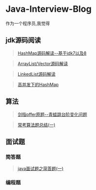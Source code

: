 # Java-Interview-Blog
作为一个程序员,我觉得

## jdk源码阅读

> [HashMap源码解读--基于jdk7以及8](https://github.com/cicicc/Java-Interview-Blog/blob/master/javase/HashMap%E6%BA%90%E7%A0%81%E8%A7%A3%E8%AF%BB.md)


> [ArrayList/Vector源码解读](https://github.com/cicicc/Java-Interview-Blog/blob/master/javase/ArrayList-Vector%E6%BA%90%E7%A0%81%E8%A7%A3%E8%AF%BB.md)

> [LinkedList源码解读](https://github.com/cicicc/Java-Interview-Blog/blob/master/javase/LinkedList%E6%BA%90%E7%A0%81%E8%A7%A3%E6%9E%90.md)

> [高并发下的HashMap](https://github.com/cicicc/Java-Interview-Blog/blob/master/javase/%E9%AB%98%E5%B9%B6%E5%8F%91%E4%B8%8B%E7%9A%84HashMap.md)
## 算法

>[剑指offer原题--青蛙跳台阶变化问题](https://github.com/cicicc/Java-Interview-Blog/blob/master/algorithm/jumpfloor.md)

>[常考算法题总结(一)](https://github.com/cicicc/Java-Interview-Blog/blob/master/algorithm/%E5%B8%B8%E7%94%A8%E7%AE%97%E6%B3%95%E9%A2%98%E7%BB%83%E4%B9%A0(%E4%B8%80).md)

## 面试题

### 简答题

>[java面试题之简答题(一)](https://github.com/cicicc/Java-Interview-Blog/blob/master/interviewQuestions/Java%E9%9D%A2%E8%AF%95%E9%A2%98%E4%B9%8B%E7%AE%80%E7%AD%94%E9%A2%98(%E4%B8%80).md)


### 编程题
